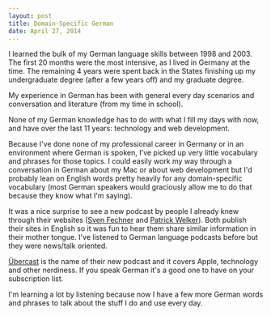 ```yaml
---
layout: post
title: Domain-Specific German
date: April 27, 2014
--- 
```


I learned the bulk of my German language skills between 1998 and 2003. The first 20 months were the most intensive, as I lived in Germany at the time. The remaining 4 years were spent back in the States finishing up my undergraduate degree (after a few years off) and my graduate degree.

My experience in German has been with general every day scenarios and conversation and literature (from my time in school).

None of my German knowledge has to do with what I fill my days with now, and have over the last 11 years: technology and web development.

Because I've done none of my professional career in Germany or in an environment where German is spoken, I've picked up very little vocabulary and phrases for those topics. I could easily work my way through a conversation in German about my Mac or about web development but I'd probably lean on English words pretty heavily for any domain-specific vocabulary (most German speakers would graciously allow me to do that because they know what I'm saying). 

It was a nice surprise to see a new podcast by people I already knew through their websites ([Sven Fechner](http://simplicitybliss.com/) and [Patrick Welker](http://rocketink.net/)). Both publish their sites in English so it was fun to hear them share similar information in their mother tongue. I've listened to German language podcasts before but they were news/talk oriented. 

[Übercast](http://www.derubercast.com/) is the name of their new podcast and it covers Apple, technology and other nerdiness. If you speak German it's a good one to have on your subscription list.

I'm learning a lot by listening because now I have a few more German words and phrases to talk about the stuff I do and use every day.

